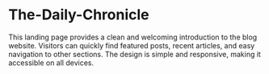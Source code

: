 # The-Daily-Chronicle
This landing page provides a clean and welcoming introduction to the blog website. Visitors can quickly find featured posts, recent articles, and easy navigation to other sections. The design is simple and responsive, making it accessible on all devices.
